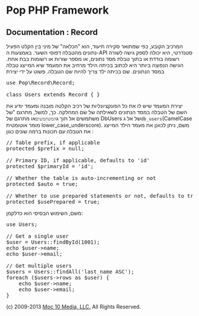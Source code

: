 Pop PHP Framework
=================

Documentation : Record
----------------------

המרכיב הקובע, כפי שמתואר סקירה תיעוד, הוא "הכלאה" של מיני בין הקלט הפעיל נתונים מהטבלה דפוסי השער. באמצעות ה-API סטנדרטי, היא יכולה לספק גישה לשורה רשומה בודדת או בתוך טבלת מסד נתונים, או מספר שורות או רשומות בבת אחת. הגישה הנפוצה ביותר היא לכתוב בכיתה הילד מרחיב את המעמד שיא המייצג טבלה במסד הנתונים. שם בכיתה ילד צריך להיות שם הטבלה. פשוט על ידי יצירת

<pre>
use Pop\Record\Record;

class Users extends Record { }
</pre>

יצירת המעמד שיש לו את כל הפונקציונליות של רכיב הקלטה מובנה ומעמד יודע את השם של הטבלה במסד הנתונים לשאילתה של שם המחלקה. כך, למשל, מתרגם "של משתמשים אל תוך ג` המשתמשים `או מתרגם של DbUsers של אל ג` db_users `(CamelCase מומר אוטומטית lower_case_underscore). משם, ניתן לכוונן את מעמד הילד המייצג את הטבלה עם תכונות ברמה שונים כגון :

<pre>
// Table prefix, if applicable
protected $prefix = null;

// Primary ID, if applicable, defaults to 'id'
protected $primaryId = 'id';

// Whether the table is auto-incrementing or not
protected $auto = true;

// Whether to use prepared statements or not, defaults to true
protected $usePrepared = true;
</pre>

משם, השימוש הבסיסי הוא כדלקמן:

<pre>
use Users;

// Get a single user
$user = Users::findById(1001);
echo $user->name;
echo $user->email;

// Get multiple users
$users = Users::findAll('last_name ASC');
foreach ($users->rows as $user) {
    echo $user->name;
    echo $user->email;
}
</pre>

(c) 2009-2013 [Moc 10 Media, LLC.](http://www.moc10media.com) All Rights Reserved.
